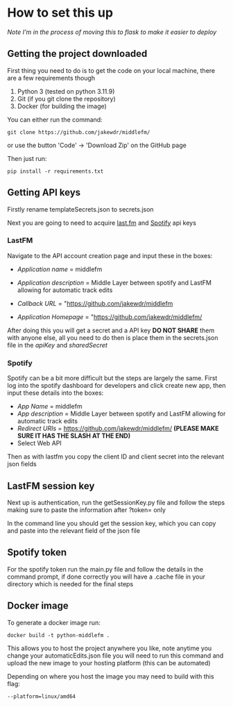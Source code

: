 # How to set this up

*Note I'm in the process of moving this to flask to make it easier to deploy*

## Getting the project downloaded

First thing you need to do is to get the code on your local machine, there are a few requirements though

1) Python 3 (tested on python 3.11.9)
2) Git (if you git clone the repository)
3) Docker (for building the image)

You can either run the command:

    git clone https://github.com/jakewdr/middlefm/

or use the button 'Code' -> 'Download Zip' on the GitHub page

Then just run:

    pip install -r requirements.txt

## Getting API keys

Firstly rename templateSecrets.json to secrets.json

Next you are going to need to acquire [last.fm](https://www.last.fm/api/account/create) and [Spotify](https://developer.spotify.com/dashboard) api keys

### LastFM

Navigate to the API account creation page and input these in the boxes:

- *Application name* = middlefm

- *Application description* = Middle Layer between spotify and LastFM allowing for automatic track edits

- *Callback URL* = "https://github.com/jakewdr/middlefm

- *Application Homepage* = "https://github.com/jakewdr/middlefm/

After doing this you will get a secret and a API key **DO NOT SHARE** them with anyone else, all you need to do then is place them in the secrets.json file in the *apiKey* and *sharedSecret*

### Spotify

Spotify can be a bit more difficult but the steps are largely the same. First log into the spotify dashboard for developers and click create new app, then input these details into the boxes:

- *App Name* = middlefm
- *App description* = Middle Layer between spotify and LastFM allowing for automatic track edits
- *Redirect URIs* = https://github.com/jakewdr/middlefm/ **(PLEASE MAKE SURE IT HAS THE SLASH AT THE END)**
- Select Web API

Then as with lastfm you copy the client ID and client secret into the relevant json fields

## LastFM session key

Next up is authentication, run the getSessionKey.py file and follow the steps making sure to paste the information after ?token= only

In the command line you should get the session key, which you can copy and paste into the relevant field of the json file

## Spotify token

For the spotify token run the main.py file and follow the details in the command prompt, if done correctly you will have a .cache file in your directory which is needed for the final steps

## Docker image

To generate a docker image run:

    docker build -t python-middlefm .

This allows you to host the project anywhere you like, note anytime you change your automaticEdits.json file you will need to run this command and upload the new image to your hosting platform (this can be automated)

Depending on where you host the image you may need to build with this flag:

    --platform=linux/amd64
